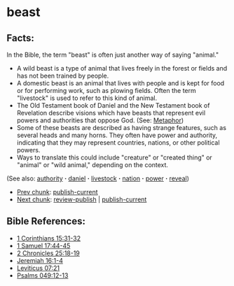 # beast #

## Facts: ##

In the Bible, the term "beast" is often just another way of saying "animal."

* A wild beast is a type of animal that lives freely in the forest or fields and has not been trained by people.
* A domestic beast is an animal that lives with people and is kept for food or for performing work, such as plowing fields. Often the term "livestock" is used to refer to this kind of animal.
* The Old Testament book of Daniel and the New Testament book of Revelation describe visions which have beasts that represent evil powers and authorities that oppose God.  (See: [Metaphor](https://git.door43.org/Door43/en-ta-translate-vol1/src/master/content/figs_metaphor.md))
* Some of these beasts are described as having strange features, such as several heads and many horns. They often have power and authority, indicating that they may represent countries, nations, or other political powers.
* Ways to translate this could include "creature" or "created thing" or "animal" or "wild animal," depending on the context.

(See also: [authority](../kt/authority.md) **·** [daniel](../other/daniel.md) **·** [livestock](../other/livestock.md) **·** [nation](../other/nation.md) **·** [power](../kt/power.md) **·** [reveal](../kt/reveal.md))

* [Prev chunk](../other/bathsheba.md): [publish-current](../other/bathsheba?do=diff&rev2[0]=1412187431&rev2[1]=&difftype=sidebyside.md)
* [Next chunk](../other/beelzebul.md): [review-publish](../other/beelzebul?do=diff&rev2[0]=1414961608&rev2[1]=1415116965&difftype=sidebyside.md) | [publish-current](../other/beelzebul?do=diff&rev2[0]=1415116965&rev2[1]=&difftype=sidebyside.md)

## Bible References: ##

* [1 Corinthians 15:31-32](https://door43.org/en/bible/notes/1co/15/31)
* [1 Samuel 17:44-45](https://door43.org/en/bible/notes/1sa/17/44)
* [2 Chronicles 25:18-19](https://door43.org/en/bible/notes/2ch/25/18)
* [Jeremiah 16:1-4](https://door43.org/en/bible/notes/jer/16/01)
* [Leviticus 07:21](https://door43.org/en/bible/notes/lev/07/21)
* [Psalms 049:12-13](https://door43.org/en/bible/notes/psa/049/012)

